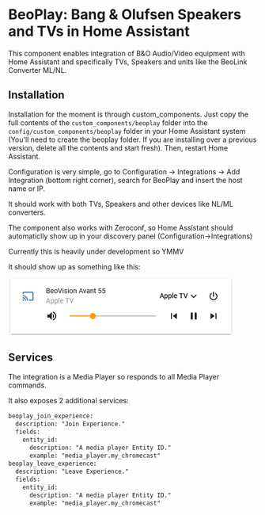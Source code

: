 # BeoPlay: Bang & Olufsen Speakers and TVs in Home Assistant

This component enables integration of B&O Audio/Video equipment with Home Assistant and specifically TVs, Speakers and units like the BeoLink Converter ML/NL. 

## Installation

Installation for the moment is through custom_components. Just copy the full contents of the `custom_components/beoplay` folder into the `config/custom_components/beoplay` folder in your Home Assistant system (You'll need to create the beoplay folder. If you are installing over a previous version, delete all the contents and start fresh). Then, restart Home Assistant.

Configuration is very simple, go to Configuration -> Integrations -> Add Integration (bottom right corner), search for BeoPlay and insert the host name or IP.

It should work with both TVs, Speakers and other devices like NL/ML converters.

The component also works with Zeroconf, so Home Assistant should automaticlly show up in your discovery panel (Configuration->Integrations)

Currently this is heavily under development so YMMV

It should show up as something like this:

![beoplay_mini_media_player.png](./beoplay_mini_media_player.png)

## Services

The integration is a Media Player so responds to all Media Player commands.

It also exposes 2 additional services:

```
beoplay_join_experience:
  description: "Join Experience."
  fields:
    entity_id:
      description: "A media player Entity ID."
      example: "media_player.my_chromecast"
beoplay_leave_experience:
  description: "Leave Experience."
  fields:
    entity_id:
      description: "A media player Entity ID."
      example: "media_player.my_chromecast"
```
